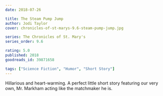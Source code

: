 ```yaml
---
date: 2018-07-26

title: The Steam Pump Jump
author: Jodi Taylor
cover: chronicles-of-st-marys-9.6-steam-pump-jump.jpg

series: The Chronicles of St. Mary's
series_order: 9.6

rating: 5.0
published: 2018
goodreads_id: 39871658

tags: ["Science Fiction", "Humor", "Short Story"]
---
```


Hillarious and heart-warming. A perfect little short story featuring our very own, Mr. Markham acting like the matchmaker he is.

